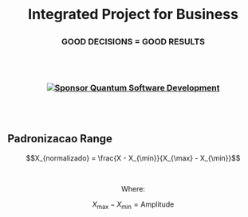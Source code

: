<br>

# <p align="center"> Integrated Project for Business
### <p align="center"> GOOD DECISIONS = GOOD RESULTS

<br><br>

### <p align="center"> [![Sponsor Quantum Software Development](https://img.shields.io/badge/Sponsor-Quantum%20Software%20Development-brightgreen?logo=GitHub)](https://github.com/sponsors/Quantum-Software-Development)

<br><br>


##  Padronizacao Range

<be>

$$X_{normalizado} = \frac{X - X_{\min}}{X_{\max} - X_{\min}}$$

<br>

 <p align="center"> Where:

 $$X_{\max} - X_{\min} = \text{Amplitude}$$

